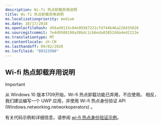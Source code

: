 ```yaml
---
description: Wi-fi 热点卸载弃用说明
title: Wi-fi 热点卸载弃用说明
ms.localizationpriority: medium
ms.date: 10/17/2018
ms.openlocfilehash: 456ad9115c04e99367221cfd744b46a228435026
ms.sourcegitcommit: 7e4d9508198a30bdc1cb6eda83852dda4e42213e
ms.translationtype: MT
ms.contentlocale: zh-CN
ms.lasthandoff: 09/02/2020
ms.locfileid: "89323588"
---
```

## <a name="wi-fi-hotspot-offloading-deprecation-note"></a>Wi-fi 热点卸载弃用说明

> [!IMPORTANT]
> 从 Windows 10 版本1709开始，Wi-fi 热点卸载功能已弃用，不应使用。 相反，我们建议编写一个 UWP 应用，并使用 Wi-fi 热点身份验证 API (Windows.networking.networkoperators) 。
>
> 有关代码示例和详细信息，请参阅 [wi-fi 热点身份验证示例](https://go.microsoft.com/fwlink/p/?linkid=854004)。
